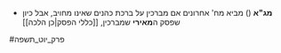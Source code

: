 - **מג"א** () מביא מח' אחרונים אם מברכין על ברכת כהנים שאינו מחויב, אבל כיון שפסק ה**מאירי** שמברכין, [[כללי הפסק|כן הלכה]]

#פרק_יוט_תשפה 